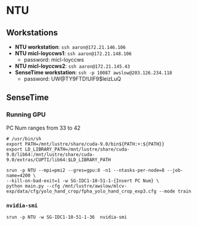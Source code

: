 # NTU

## Workstations

* **NTU workstation**: `ssh aaron@172.21.146.106`
* **NTU micl-loyccws1**: `ssh aaron@172.21.148.106`
    * password: micl-loyccws
* **NTU micl-loyccws2**: `ssh aaron@172.21.145.43`
* **SenseTime workstation**: `ssh -p 10087 awslow@203.126.234.118`
    * password: UW@TY9FTD!UIF9$leizLuQ

## SenseTime

### Running GPU

PC Num ranges from 33 to 42

```
# /usr/bin/sh
export PATH=/mnt/lustre/share/cuda-9.0/bin${PATH:+:${PATH}}
export LD_LIBRARY_PATH=/mnt/lustre/share/cuda-9.0/lib64:/mnt/lustre/share/cuda-9.0/extras/CUPTI/lib64:$LD_LIBRARY_PATH

srun -p NTU --mpi=pmi2 --gres=gpu:8 -n1 --ntasks-per-node=8 --job-name=4200 \
--kill-on-bad-exit=1 -w SG-IDC1-10-51-1-{Insert PC Num} \
python main.py --cfg /mnt/lustre/awslow/mlcv-exp/data/cfg/yolo_hand_crop/fpha_yolo_hand_crop_exp3.cfg --mode train
```

### `nvidia-smi`

```
srun -p NTU -w SG-IDC1-10-51-1-36  nvidia-smi
```
